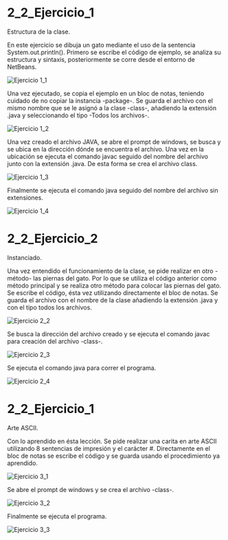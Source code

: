 # 2_2_Ejercicio_1

Estructura de la clase.

En este ejercicio se dibuja un gato mediante el uso de la sentencia System.out.println().
Primero se escribe el código de ejemplo, se analiza su estructura y sintaxis, posteriormente se corre desde el entorno de NetBeans.

![Ejercicio 1_1](https://user-images.githubusercontent.com/54320247/64190316-ba917d00-ce3b-11e9-9c2d-1a85b240a51c.jpg)

Una vez ejecutado, se copia el ejemplo en un bloc de notas, teniendo cuidado de no copiar la instancia -package-.
Se guarda el archivo con el mismo nombre que se le asignó a la clase -class-, añadiendo la extensión .java y seleccionando el tipo -Todos los archivos-.

![Ejercicio 1_2](https://user-images.githubusercontent.com/54320247/64190325-be250400-ce3b-11e9-85fb-e91ff0056bd5.jpg)

Una vez creado el archivo JAVA, se abre el prompt de windows, se busca y se ubica en la dirección dónde se encuentra el archivo. Una vez en la ubicación se ejecuta el comando javac seguido del nombre del archivo junto con la extensión .java.
De esta forma se crea el archivo class.

![Ejercicio 1_3](https://user-images.githubusercontent.com/54320247/64190331-bfeec780-ce3b-11e9-9c8a-e620f8c08a94.jpg)

Finalmente se ejecuta el comando java seguido del nombre del archivo sin extensiones.

![Ejercicio 1_4](https://user-images.githubusercontent.com/54320247/64190335-c1b88b00-ce3b-11e9-9c7d-d446bd8a09da.jpg)

# 2_2_Ejercicio_2

Instanciado.

Una vez entendido el funcionamiento de la clase, se pide realizar en otro -método- las piernas del gato.
Por lo que se utiliza el código anterior como método principal y se realiza otro método para colocar las piernas del gato.
Se escribe el código, ésta vez utilizando directamente el bloc de notas.
Se guarda el archivo con el nombre de la clase añadiendo la extensión .java y con el tipo todos los archivos.

![Ejercicio 2_2](https://user-images.githubusercontent.com/54320247/64192250-dd259500-ce3f-11e9-98f1-0db55f7ba014.jpg)

Se busca la dirección del archivo creado y se ejecuta el comando javac para creación del archivo -class-.

![Ejercicio 2_3](https://user-images.githubusercontent.com/54320247/64192254-e0208580-ce3f-11e9-911d-171defd7f1ee.jpg)

Se ejecuta el comando java para correr el programa.

![Ejercicio 2_4](https://user-images.githubusercontent.com/54320247/64192259-e151b280-ce3f-11e9-85d6-1ec29f525855.jpg)

# 2_2_Ejercicio_1

Arte ASCII.

Con lo aprendido en ésta lección. Se pide realizar una carita en arte ASCII utilizando 8 sentencias de impresión y el carácter #.
Directamente en el bloc de notas se escribe el código y se guarda usando el procedimiento ya aprendido.

![Ejercicio 3_1](https://user-images.githubusercontent.com/54320247/64192638-c2075500-ce40-11e9-9c14-cede63dc05a7.jpg)

Se abre el prompt de windows y se crea el archivo -class-.

![Ejercicio 3_2](https://user-images.githubusercontent.com/54320247/64192641-c5024580-ce40-11e9-83f0-8b647754503b.jpg)

Finalmente se ejecuta el programa.

![Ejercicio 3_3](https://user-images.githubusercontent.com/54320247/64192642-c7649f80-ce40-11e9-9a82-4e17a25edd65.jpg)

